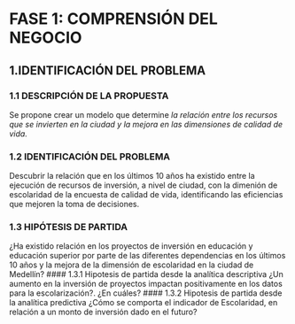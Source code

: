 # FASE 1: COMPRENSIÓN DEL NEGOCIO

## 1.IDENTIFICACIÓN DEL PROBLEMA
   ### 1.1 DESCRIPCIÓN DE LA PROPUESTA
Se propone crear un modelo que determine *la relación entre los recursos que se invierten en la ciudad y la mejora en las dimensiones de calidad de vida.*
   ### 1.2 IDENTIFICACIÓN DEL PROBLEMA
Descubrir la relación que en los últimos 10 años ha existido entre la ejecución de recursos de inversión, a nivel de ciudad, con la dimenión de escolaridad de la encuesta de calidad de vida, identificando las eficiencias que mejoren la toma de decisiones.
   ### 1.3 HIPÓTESIS DE PARTIDA
 ¿Ha existido relación en los proyectos de inversión en educación y educación superior por parte de las diferentes dependencias en los últimos 10 años y la mejora de la dimensión de escolaridad en la ciudad de Medellín?
    #### 1.3.1 Hipotesis de partida desde la analítica descriptiva
   ¿Un aumento en la inversión de proyectos impactan positivamente en los datos para la escolarización?. ¿En cuáles?
    #### 1.3.2 Hipotesis de partida desde la analítica predictiva
  ¿Cómo se comporta el indicador de Escolaridad, en relación a un monto de inversión dado en el futuro?

